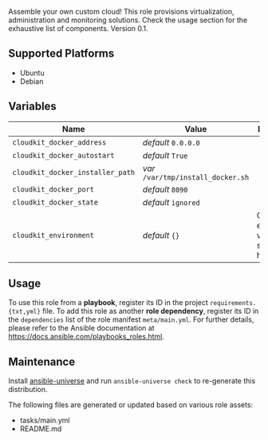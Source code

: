 
<!-- THIS IS A GENERATED FILE, DO NOT EDIT -->

Assemble your own custom cloud! This role provisions virtualization, administration and monitoring solutions. Check the usage section for the exhaustive list of components.
 Version 0.1.


## Supported Platforms

  * Ubuntu
  * Debian

## Variables

| Name | Value | Description |
|------|-------|-------------|
| `cloudkit_docker_address` | _default_ `0.0.0.0` |  |
| `cloudkit_docker_autostart` | _default_ `True` |  |
| `cloudkit_docker_installer_path` | _var_ `/var/tmp/install_docker.sh` |  |
| `cloudkit_docker_port` | _default_ `8090` |  |
| `cloudkit_docker_state` | _default_ `ignored` |  |
| `cloudkit_environment` | _default_ `{}` | Common environment variables, such as http_proxy |



## Usage

To use this role from a **playbook**, 
register its ID in the project `requirements.{txt,yml}` file.
To add this role as another **role dependency**,
register its ID in the `dependencies` list of the role manifest `meta/main.yml`.
For further details,
please refer to the Ansible documentation at https://docs.ansible.com/playbooks_roles.html.




## Maintenance

Install [ansible-universe](https://github.com/fclaerho/ansible-universe)
and run `ansible-universe check` to re-generate this distribution.

The following files are generated or updated based on various role assets:
  * tasks/main.yml
  * README.md


